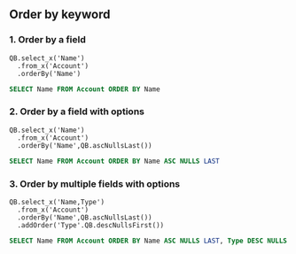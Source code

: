 ## Order by keyword

### 1. Order by a field
  ```apex
  QB.select_x('Name')
    .from_x('Account')
    .orderBy('Name')
  ```
  ```sql
  SELECT Name FROM Account ORDER BY Name
  ```
### 2. Order by a field with options
  ```apex
  QB.select_x('Name')
    .from_x('Account')
    .orderBy('Name',QB.ascNullsLast())
  ```
  ```sql
  SELECT Name FROM Account ORDER BY Name ASC NULLS LAST
  ```
### 3. Order by multiple fields with options  
  ```apex
  QB.select_x('Name,Type')
    .from_x('Account')
    .orderBy('Name',QB.ascNullsLast())
    .addOrder('Type'.QB.descNullsFirst())
  ```
  ```sql
  SELECT Name FROM Account ORDER BY Name ASC NULLS LAST, Type DESC NULLS LAST
  ```
